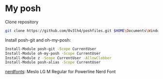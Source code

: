 My posh
==========

Clone repository

```bash
git clone https://github.com/0v3lh4/poshfiles.git $HOME\Documents\WindowsPowerShell
```

Install posh-git and oh-my-posh:

```bash
Install-Module posh-git -Scope CurrentUser
Install-Module oh-my-posh -Scope CurrentUser
Install-Module z -Scope CurrentUser -AllowClobber
Install-Module posh-alias -Scope CurrentUser
```

[nerdfonts]: Meslo LG M Regular for Powerline Nerd Font

[nerdfonts]: https://github.com/ryanoasis/nerd-fonts
